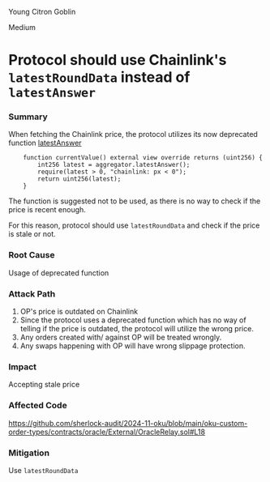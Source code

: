 Young Citron Goblin

Medium

# Protocol should use Chainlink's `latestRoundData` instead of `latestAnswer`

### Summary
When fetching the Chainlink price, the protocol utilizes its now deprecated function [latestAnswer](https://docs.chain.link/data-feeds/api-reference#latestanswer)

```solidity
    function currentValue() external view override returns (uint256) {
        int256 latest = aggregator.latestAnswer();
        require(latest > 0, "chainlink: px < 0");
        return uint256(latest);
    }
```

The function is suggested not to be used, as there is no way to check if the price is recent enough. 

For this reason, protocol should use `latestRoundData` and check if the price is stale or not. 

### Root Cause
Usage of deprecated function

### Attack Path
1. OP's price is outdated on Chainlink
2. Since the protocol uses a deprecated function which has no way of telling if the price is outdated, the protocol will utilize the wrong price.
3. Any orders created with/ against OP will be treated wrongly.
4. Any swaps happening with OP will have wrong slippage protection.

### Impact
Accepting stale price

### Affected Code
https://github.com/sherlock-audit/2024-11-oku/blob/main/oku-custom-order-types/contracts/oracle/External/OracleRelay.sol#L18

### Mitigation
Use `latestRoundData`